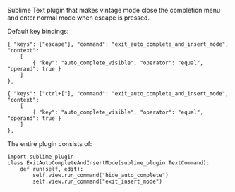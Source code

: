Sublime Text plugin that makes vintage mode close the completion menu and enter normal mode when escape is pressed.


Default key bindings:

	{ "keys": ["escape"], "command": "exit_auto_complete_and_insert_mode", "context":
		[
			{ "key": "auto_complete_visible", "operator": "equal", "operand": true }
		]
	},

	{ "keys": ["ctrl+["], "command": "exit_auto_complete_and_insert_mode", "context":
		[
			{ "key": "auto_complete_visible", "operator": "equal", "operand": true }
		]
	},


The entire plugin consists of:

	import sublime_plugin
	class ExitAutoCompleteAndInsertMode(sublime_plugin.TextCommand):
		def run(self, edit):
			self.view.run_command("hide_auto_complete")
			self.view.run_command("exit_insert_mode")
  
